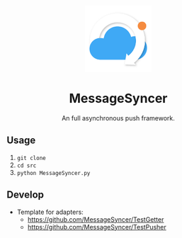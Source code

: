 <div align="center">

<img src="./doc/logo.png" width="150" height="">

# MessageSyncer
An full asynchronous push framework.

</div>

## Usage
1. `git clone`
1. `cd src`
1. `python MessageSyncer.py`

## Develop
- Template for adapters:
    - https://github.com/MessageSyncer/TestGetter
    - https://github.com/MessageSyncer/TestPusher